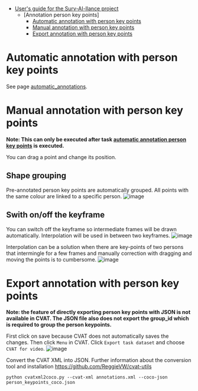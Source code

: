 - [User's guide for the Surv-AI-llance project](../README.md)
    - [Annotation person key points]
        - [Automatic annotation with person key points](#automatic-annotation-with-person-key-points)
        - [Manual annotation with person key points](#manual-annotation-with-person-key-points)
        - [Export annotation with person key points](#export-annotation-with-person-key-points)

# Automatic annotation with person key points

See page [automatic_annotations](../../main/manual/automatic_annotations.md#automatic-annotation-person-key-points).

# Manual annotation with person key points
<b>Note: This can only be executed after task [automatic annotation person key points](../../main/manual/automatic_annotations.md#automatic-annotation-person-key-points) is executed.</b>

You can drag a point and change its position.

## Shape grouping
Pre-annotated person key points are automatically grouped. All points with the same colour are linked to a specific person.
![image](https://user-images.githubusercontent.com/35894891/171384083-5e061097-691f-47a4-a970-9bcab0ddb7a9.png)


## Swith on/off the keyframe
You can switch off the keyframe so intermediate frames will be drawn automatically. Interpolation will be used in between two keyframes.
![image](https://user-images.githubusercontent.com/35894891/171388737-3f40bbee-b661-497f-9c81-f97362fcf781.png)

Interpolation can be a solution when there are key-points of two persons that intermingle for a few frames and manually correction with dragging and moving the points is to cumbersome. 
![image](https://user-images.githubusercontent.com/35894891/180450542-465abc43-e065-4fde-8572-11272fa56eaf.png)

# Export annotation with person key points
<b>Note: the feature of directly exporting person key points with JSON is not available in CVAT. The JSON file also does not export the group_id which is required to group the person keypoints.</b>

First click on save because CVAT does not automatically saves the changes. Then click ``Menu`` in CVAT. Click ``Export task dataset`` and choose ``CVAT for video``.
![image](https://user-images.githubusercontent.com/35894891/199825605-7ba58ca2-a341-4a23-bf56-709243d1f34e.png)

Convert the CVAT XML into JSON. Further information about the conversion tool and installation https://github.com/ReggieVW/cvat-utils

```
python cvatxml2coco.py --cvat-xml annotations.xml --coco-json person_keypoints_coco.json
```

 
